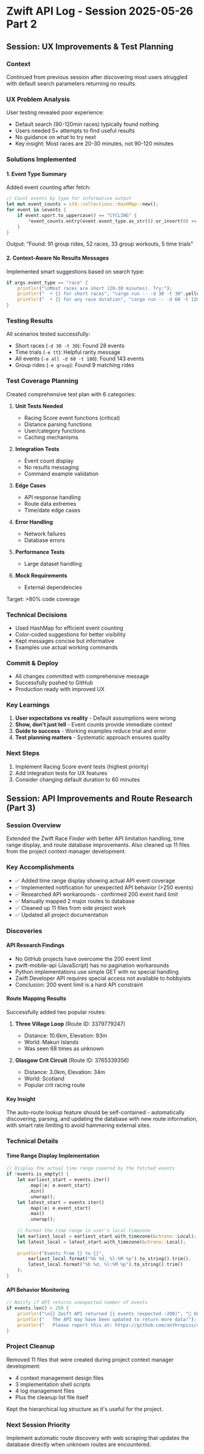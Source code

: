 # Zwift API Log - Session 2025-05-26 Part 2

## Session: UX Improvements & Test Planning

### Context
Continued from previous session after discovering most users struggled with default search parameters returning no results.

### UX Problem Analysis
User testing revealed poor experience:
- Default search (90-120min races) typically found nothing
- Users needed 5+ attempts to find useful results
- No guidance on what to try next
- Key insight: Most races are 20-30 minutes, not 90-120 minutes

### Solutions Implemented

#### 1. Event Type Summary
Added event counting after fetch:
```rust
// Count events by type for informative output
let mut event_counts = std::collections::HashMap::new();
for event in &events {
    if event.sport.to_uppercase() == "CYCLING" {
        *event_counts.entry(event.event_type.as_str()).or_insert(0) += 1;
    }
}
```

Output: "Found: 91 group rides, 52 races, 33 group workouts, 5 time trials"

#### 2. Context-Aware No Results Messages
Implemented smart suggestions based on search type:
```rust
if args.event_type == "race" {
    println!("\nMost races are short (20-30 minutes). Try:");
    println!("  • {} for short races", "cargo run -- -d 30 -t 30".yellow());
    println!("  • {} for any race duration", "cargo run -- -d 60 -t 120".yellow());
}
```

### Testing Results
All scenarios tested successfully:
- Short races (`-d 30 -t 30`): Found 28 events
- Time trials (`-e tt`): Helpful rarity message
- All events (`-e all -d 60 -t 180`): Found 143 events
- Group rides (`-e group`): Found 9 matching rides

### Test Coverage Planning

Created comprehensive test plan with 6 categories:

1. **Unit Tests Needed**
   - Racing Score event functions (critical)
   - Distance parsing functions
   - User/category functions
   - Caching mechanisms

2. **Integration Tests**
   - Event count display
   - No results messaging
   - Command example validation

3. **Edge Cases**
   - API response handling
   - Route data extremes
   - Time/date edge cases

4. **Error Handling**
   - Network failures
   - Database errors

5. **Performance Tests**
   - Large dataset handling

6. **Mock Requirements**
   - External dependencies

Target: >80% code coverage

### Technical Decisions
- Used HashMap for efficient event counting
- Color-coded suggestions for better visibility
- Kept messages concise but informative
- Examples use actual working commands

### Commit & Deploy
- All changes committed with comprehensive message
- Successfully pushed to GitHub
- Production ready with improved UX

### Key Learnings
1. **User expectations vs reality** - Default assumptions were wrong
2. **Show, don't just tell** - Event counts provide immediate context
3. **Guide to success** - Working examples reduce trial and error
4. **Test planning matters** - Systematic approach ensures quality

### Next Steps
1. Implement Racing Score event tests (highest priority)
2. Add integration tests for UX features
3. Consider changing default duration to 60 minutes

## Session: API Improvements and Route Research (Part 3)

### Session Overview
Extended the Zwift Race Finder with better API limitation handling, time range display, and route database improvements. Also cleaned up 11 files from the project context manager development.

### Key Accomplishments
- ✅ Added time range display showing actual API event coverage
- ✅ Implemented notification for unexpected API behavior (>250 events)
- ✅ Researched API workarounds - confirmed 200 event hard limit
- ✅ Manually mapped 2 major routes to database
- ✅ Cleaned up 11 files from side project work
- ✅ Updated all project documentation

### Discoveries

#### API Research Findings
- No GitHub projects have overcome the 200 event limit
- zwift-mobile-api (JavaScript) has no pagination workarounds
- Python implementations use simple GET with no special handling
- Zwift Developer API requires special access not available to hobbyists
- Conclusion: 200 event limit is a hard API constraint

#### Route Mapping Results
Successfully added two popular routes:
1. **Three Village Loop** (Route ID: 3379779247)
   - Distance: 10.6km, Elevation: 93m
   - World: Makuri Islands
   - Was seen 68 times as unknown

2. **Glasgow Crit Circuit** (Route ID: 3765339356)
   - Distance: 3.0km, Elevation: 34m
   - World: Scotland
   - Popular crit racing route

#### Key Insight
The auto-route lookup feature should be self-contained - automatically discovering, parsing, and updating the database with new route information, with smart rate limiting to avoid hammering external sites.

### Technical Details

#### Time Range Display Implementation
```rust
// Display the actual time range covered by the fetched events
if !events.is_empty() {
    let earliest_start = events.iter()
        .map(|e| e.event_start)
        .min()
        .unwrap();
    let latest_start = events.iter()
        .map(|e| e.event_start)
        .max()
        .unwrap();
    
    // Format the time range in user's local timezone
    let earliest_local = earliest_start.with_timezone(&chrono::Local);
    let latest_local = latest_start.with_timezone(&chrono::Local);
    
    println!("Events from {} to {}", 
        earliest_local.format("%b %d, %l:%M %p").to_string().trim(),
        latest_local.format("%b %d, %l:%M %p").to_string().trim()
    );
}
```

#### API Behavior Monitoring
```rust
// Notify if API returns unexpected number of events
if events.len() > 250 {
    println!("\n{} Zwift API returned {} events (expected ~200)", "🎉 Unexpected:".green(), events.len());
    println!("   The API may have been updated to return more data!");
    println!("   Please report this at: https://github.com/anthropics/claude-code/issues");
}
```

### Project Cleanup
Removed 11 files that were created during project context manager development:
- 4 context management design files
- 3 implementation shell scripts  
- 4 log management files
- Plus the cleanup list file itself

Kept the hierarchical log structure as it's useful for the project.

### Next Session Priority
Implement automatic route discovery with web scraping that updates the database directly when unknown routes are encountered.